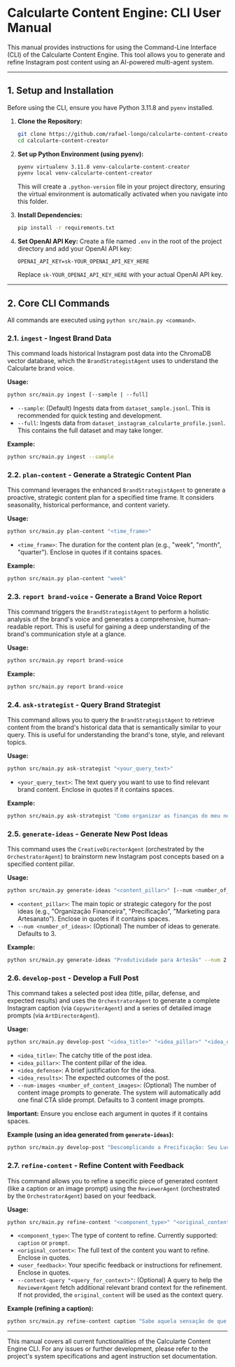 # Calcularte Content Engine: CLI User Manual

This manual provides instructions for using the Command-Line Interface (CLI) of the Calcularte Content Engine. This tool allows you to generate and refine Instagram post content using an AI-powered multi-agent system.

---

## 1. Setup and Installation

Before using the CLI, ensure you have Python 3.11.8 and `pyenv` installed.

1.  **Clone the Repository:**
    ```bash
    git clone https://github.com/rafael-longo/calcularte-content-creator.git
    cd calcularte-content-creator
    ```

2.  **Set up Python Environment (using pyenv):**
    ```bash
    pyenv virtualenv 3.11.8 venv-calcularte-content-creator
    pyenv local venv-calcularte-content-creator
    ```
    This will create a `.python-version` file in your project directory, ensuring the virtual environment is automatically activated when you navigate into this folder.

3.  **Install Dependencies:**
    ```bash
    pip install -r requirements.txt
    ```

4.  **Set OpenAI API Key:**
    Create a file named `.env` in the root of the project directory and add your OpenAI API key:
    ```
    OPENAI_API_KEY=sk-YOUR_OPENAI_API_KEY_HERE
    ```
    Replace `sk-YOUR_OPENAI_API_KEY_HERE` with your actual OpenAI API key.

---

## 2. Core CLI Commands

All commands are executed using `python src/main.py <command>`.

### 2.1. `ingest` - Ingest Brand Data

This command loads historical Instagram post data into the ChromaDB vector database, which the `BrandStrategistAgent` uses to understand the Calcularte brand voice.

**Usage:**

```bash
python src/main.py ingest [--sample | --full]
```

*   `--sample`: (Default) Ingests data from `dataset_sample.jsonl`. This is recommended for quick testing and development.
*   `--full`: Ingests data from `dataset_instagram_calcularte_profile.jsonl`. This contains the full dataset and may take longer.

**Example:**

```bash
python src/main.py ingest --sample
```

### 2.2. `plan-content` - Generate a Strategic Content Plan

This command leverages the enhanced `BrandStrategistAgent` to generate a proactive, strategic content plan for a specified time frame. It considers seasonality, historical performance, and content variety.

**Usage:**

```bash
python src/main.py plan-content "<time_frame>"
```

*   `<time_frame>`: The duration for the content plan (e.g., "week", "month", "quarter"). Enclose in quotes if it contains spaces.

**Example:**

```bash
python src/main.py plan-content "week"
```

### 2.3. `report brand-voice` - Generate a Brand Voice Report

This command triggers the `BrandStrategistAgent` to perform a holistic analysis of the brand's voice and generates a comprehensive, human-readable report. This is useful for gaining a deep understanding of the brand's communication style at a glance.

**Usage:**

```bash
python src/main.py report brand-voice
```

**Example:**

```bash
python src/main.py report brand-voice
```

### 2.4. `ask-strategist` - Query Brand Strategist

This command allows you to query the `BrandStrategistAgent` to retrieve content from the brand's historical data that is semantically similar to your query. This is useful for understanding the brand's tone, style, and relevant topics.

**Usage:**

```bash
python src/main.py ask-strategist "<your_query_text>"
```

*   `<your_query_text>`: The text query you want to use to find relevant brand content. Enclose in quotes if it contains spaces.

**Example:**

```bash
python src/main.py ask-strategist "Como organizar as finanças do meu negócio artesanal?"
```

### 2.5. `generate-ideas` - Generate New Post Ideas

This command uses the `CreativeDirectorAgent` (orchestrated by the `OrchestratorAgent`) to brainstorm new Instagram post concepts based on a specified content pillar.

**Usage:**

```bash
python src/main.py generate-ideas "<content_pillar>" [--num <number_of_ideas>]
```

*   `<content_pillar>`: The main topic or strategic category for the post ideas (e.g., "Organização Financeira", "Precificação", "Marketing para Artesanato"). Enclose in quotes if it contains spaces.
*   `--num <number_of_ideas>`: (Optional) The number of ideas to generate. Defaults to 3.

**Example:**

```bash
python src/main.py generate-ideas "Produtividade para Artesãs" --num 2
```

### 2.6. `develop-post` - Develop a Full Post

This command takes a selected post idea (title, pillar, defense, and expected results) and uses the `OrchestratorAgent` to generate a complete Instagram caption (via `CopywriterAgent`) and a series of detailed image prompts (via `ArtDirectorAgent`).

**Usage:**

```bash
python src/main.py develop-post "<idea_title>" "<idea_pillar>" "<idea_defense>" "<idea_results>" [--num-images <number_of_content_images>]
```

*   `<idea_title>`: The catchy title of the post idea.
*   `<idea_pillar>`: The content pillar of the idea.
*   `<idea_defense>`: A brief justification for the idea.
*   `<idea_results>`: The expected outcomes of the post.
*   `--num-images <number_of_content_images>`: (Optional) The number of content image prompts to generate. The system will automatically add one final CTA slide prompt. Defaults to 3 content image prompts.

**Important:** Ensure you enclose each argument in quotes if it contains spaces.

**Example (using an idea generated from `generate-ideas`):**

```bash
python src/main.py develop-post "Descomplicando a Precificação: Seu Lucro na Ponta do Lápis!" "Precificação" "Este post oferece dicas práticas e mostra como o Calcularte simplifica a precificação para artesãs." "Aumentar o engajamento e direcionar tráfego para o Calcularte." --num-images 2
```

### 2.7. `refine-content` - Refine Content with Feedback

This command allows you to refine a specific piece of generated content (like a caption or an image prompt) using the `ReviewerAgent` (orchestrated by the `OrchestratorAgent`) based on your feedback.

**Usage:**

```bash
python src/main.py refine-content "<component_type>" "<original_content>" "<user_feedback>" [--context-query "<query_for_context>"]
```

*   `<component_type>`: The type of content to refine. Currently supported: `caption` or `prompt`.
*   `<original_content>`: The full text of the content you want to refine. Enclose in quotes.
*   `<user_feedback>`: Your specific feedback or instructions for refinement. Enclose in quotes.
*   `--context-query "<query_for_context>"`: (Optional) A query to help the `ReviewerAgent` fetch additional relevant brand context for the refinement. If not provided, the `original_content` will be used as the context query.

**Example (refining a caption):**

```bash
python src/main.py refine-content caption "Sabe aquela sensação de que o dinheiro escorre pelos dedos? 💸 Com o Calcularte, você vê para onde cada centavo vai! Precificar não precisa ser um bicho de sete cabeças! 💡 A gente te ajuda a dar o preço justo e ter lucro de verdade. **Calcularte** é a ferramenta que te dá clareza e controle. Chega de trabalhar de graça! ✅ O que você mais tem dificuldade na precificação? Conta pra gente nos comentários! 👇 Salve e compartilhe este post com uma amiga empreendedora! 🚀 (Conheça a ferramenta em) calcularte.com.br (link na bio!)" "Make the call to action more direct and add a strong sense of urgency."
```

---

This manual covers all current functionalities of the Calcularte Content Engine CLI. For any issues or further development, please refer to the project's system specifications and agent instruction set documentation.

